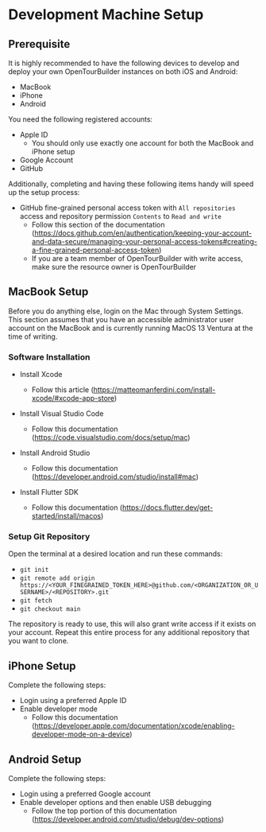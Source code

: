 # Development Machine Setup

## Prerequisite

It is highly recommended to have the following devices to develop and deploy your own OpenTourBuilder instances on both iOS and Android:
- MacBook
- iPhone
- Android

You need the following registered accounts:
- Apple ID
    - You should only use exactly one account for both the MacBook and iPhone setup
- Google Account
- GitHub

Additionally, completing and having these following items handy will speed up the setup process:
- GitHub fine-grained personal access token with `All repositories` access and repository permission `Contents` to `Read and write`
    - Follow this section of the documentation (https://docs.github.com/en/authentication/keeping-your-account-and-data-secure/managing-your-personal-access-tokens#creating-a-fine-grained-personal-access-token)
    - If you are a team member of OpenTourBuilder with write access, make sure the resource owner is OpenTourBuilder

## MacBook Setup

Before you do anything else, login on the Mac through System Settings. This section assumes that you have an accessible administrator user account on the MacBook and is currently running MacOS 13 Ventura at the time of writing.

### Software Installation

- Install Xcode
    - Follow this article (https://matteomanferdini.com/install-xcode/#xcode-app-store)

- Install Visual Studio Code
    - Follow this documentation (https://code.visualstudio.com/docs/setup/mac)

- Install Android Studio
    - Follow this documentation (https://developer.android.com/studio/install#mac)

- Install Flutter SDK
    - Follow this documentation (https://docs.flutter.dev/get-started/install/macos)

### Setup Git Repository

Open the terminal at a desired location and run these commands:
- `git init`
- `git remote add origin https://<YOUR_FINEGRAINED_TOKEN_HERE>@github.com/<ORGANIZATION_OR_USERNAME>/<REPOSITORY>.git`
- `git fetch`
- `git checkout main`

The repository is ready to use, this will also grant write access if it exists on your account. Repeat this entire process for any additional repository that you want to clone.

## iPhone Setup

Complete the following steps:
- Login using a preferred Apple ID
- Enable developer mode
    - Follow this documentation (https://developer.apple.com/documentation/xcode/enabling-developer-mode-on-a-device)

## Android Setup

Complete the following steps:
- Login using a preferred Google account
- Enable developer options and then enable USB debugging
    - Follow the top portion of this documentation (https://developer.android.com/studio/debug/dev-options)

